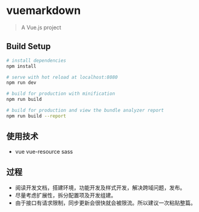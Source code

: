 # vuemarkdown

> A Vue.js project

## Build Setup

``` bash
# install dependencies
npm install

# serve with hot reload at localhost:8080
npm run dev

# build for production with minification
npm run build

# build for production and view the bundle analyzer report
npm run build --report
```

## 使用技术

* vue vue-resource sass


## 过程

* 阅读开发文档，搭建环境，功能开发及样式开发，解决跨域问题，发布。
* 尽量考虑扩展性，拆分配置项及开发组建。
* 由于接口有请求限制，同步更新会很快就会被限流。所以建议一次粘贴整篇。
